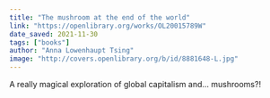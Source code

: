 ```yaml
---
title: "The mushroom at the end of the world"
link: "https://openlibrary.org/works/OL20015789W"
date_saved: 2021-11-30
tags: ["books"]
author: "Anna Lowenhaupt Tsing"
image: "http://covers.openlibrary.org/b/id/8881648-L.jpg"
---
```


A really magical exploration of global capitalism and... mushrooms?!
